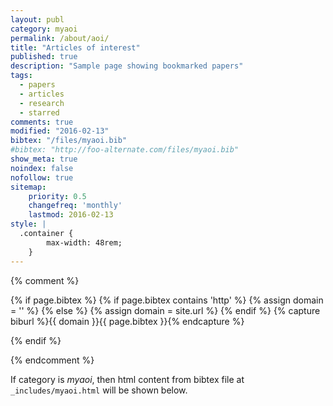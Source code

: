 ```yaml
---
layout: publ
category: myaoi
permalink: /about/aoi/
title: "Articles of interest"
published: true
description: "Sample page showing bookmarked papers"
tags:
  - papers
  - articles
  - research
  - starred
comments: true
modified: "2016-02-13"
bibtex: "/files/myaoi.bib"
#bibtex: "http://foo-alternate.com/files/myaoi.bib"
show_meta: true
noindex: false
nofollow: true
sitemap:
    priority: 0.5
    changefreq: 'monthly'
    lastmod: 2016-02-13
style: |
  .container {
        max-width: 48rem;
    } 
---
```


{% comment %}
<!-- bibbase.org should work with following code unless you are hosting domain over https. --> 

{% if page.bibtex %}
 {% if page.bibtex contains 'http' %}
  {% assign domain = '' %}
  {% else %}
  {% assign domain = site.url %}
 {% endif %}
 {% capture biburl %}{{ domain }}{{ page.bibtex }}{% endcapture %}
<script src="http://bibbase.org/show?bib={{ biburl | cgi_escape }}&amp;jsonp=1&amp;authorFirst=1"></script>
{% endif %}

{% endcomment %}

If category is *myaoi*, then html content from bibtex file at `_includes/myaoi.html` will be shown below.

